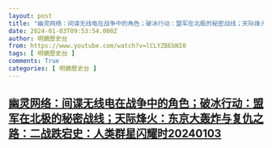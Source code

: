 ```yaml
---
layout: post
title: "幽灵网络：间谍无线电在战争中的角色；破冰行动：盟军在北极的秘密战线；天际烽火：东京大轰炸与复仇之路：二战跌宕史：人类群星闪耀时20240103"
date: 2024-01-03T09:53:54.000Z
author: 明鏡歷史台
from: https://www.youtube.com/watch?v=lCLYZBEbNI0
tags: [ 明鏡歷史台 ]
comments: True
categories: [ 明鏡歷史台 ]
---
```

<!--1704275634000-->
[幽灵网络：间谍无线电在战争中的角色；破冰行动：盟军在北极的秘密战线；天际烽火：东京大轰炸与复仇之路：二战跌宕史：人类群星闪耀时20240103](https://www.youtube.com/watch?v=lCLYZBEbNI0)
------

<div>

</div>
